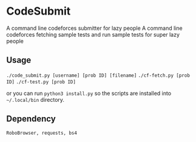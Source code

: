 # CodeSubmit
A command line codeforces submitter for lazy people
A command line codeforces fetching sample tests and run sample tests for super lazy people

## Usage
`./code_submit.py [username] [prob ID] [filename]`
`./cf-fetch.py [prob ID]`
`./cf-test.py [prob ID]`

or you can run `python3 install.py` so the scripts are installed into `~/.local/bin` directory.

## Dependency
`RoboBrowser, requests, bs4`
